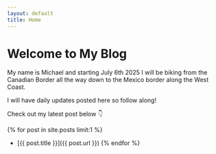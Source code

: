 ```yaml
---
layout: default
title: Home
---
```


# Welcome to My Blog

My name is Michael and starting July 6th 2025 I will be biking from the Canadian Border
all the way down to the Mexico border along the West Coast.

I will have daily updates posted here so follow along!

Check out my latest post below 👇

{% for post in site.posts limit:1 %}
- [{{ post.title }}]({{ post.url }})
{% endfor %}
